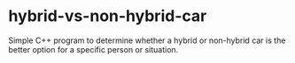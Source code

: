 # hybrid-vs-non-hybrid-car
Simple C++ program to determine whether a hybrid or non-hybrid car is the better option for a specific person or situation.
